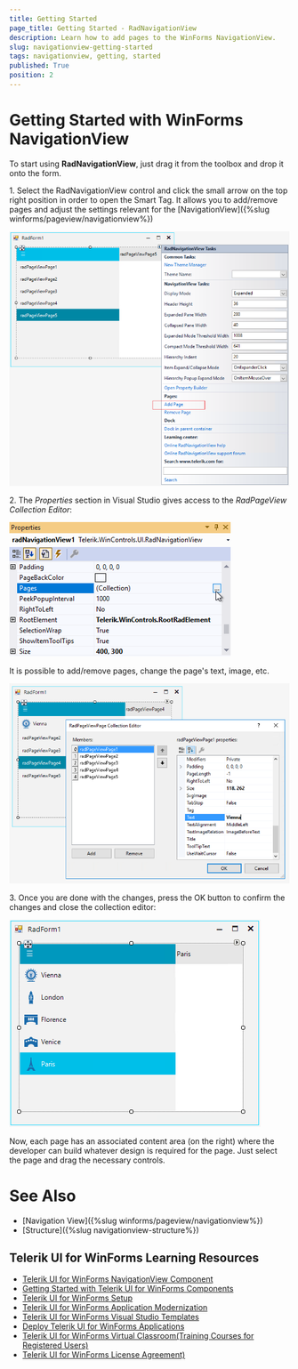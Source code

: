 ```yaml
---
title: Getting Started
page_title: Getting Started - RadNavigationView
description: Learn how to add pages to the WinForms NavigationView.   
slug: navigationview-getting-started
tags: navigationview, getting, started
published: True
position: 2 
---
```


# Getting Started with WinForms NavigationView

To start using **RadNavigationView**, just drag it from the toolbox and drop it onto the form.

1\. Select the RadNavigationView control and click the small arrow on the top right position in order to open the Smart Tag. It allows you to add/remove pages and adjust the settings relevant for the [NavigationView]({%slug winforms/pageview/navigationview%})	 

![WinForms RadNavigationView Design Time](images/navigationview-getting-started001.png)

2\. The *Properties* section in Visual Studio gives access to the *RadPageView Collection Editor*:

![WinForms RadNavigationView Properties Window](images/navigationview-getting-started002.png)

It is possible to add/remove pages, change the page's text, image, etc.

![WinForms RadNavigationView Page Collection Editor Window](images/navigationview-getting-started003.png)

3\. Once you are done with the changes, press the OK button to confirm the changes and close the collection editor:

![WinForms RadNavigationView Sample](images/navigationview-getting-started004.png)

Now, each page has an associated content area (on the right) where the developer can build whatever design is required for the page. Just select the page and drag the necessary controls.  

# See Also

* [Navigation View]({%slug winforms/pageview/navigationview%})	 
* [Structure]({%slug navigationview-structure%})




## Telerik UI for WinForms Learning Resources
* [Telerik UI for WinForms NavigationView Component](https://www.telerik.com/products/winforms/navigationview.aspx)
* [Getting Started with Telerik UI for WinForms Components](https://docs.telerik.com/devtools/winforms/getting-started/first-steps)
* [Telerik UI for WinForms Setup](https://docs.telerik.com/devtools/winforms/installation-and-upgrades/installing-on-your-computer)
* [Telerik UI for WinForms Application Modernization](https://docs.telerik.com/devtools/winforms/winforms-converter/overview)
* [Telerik UI for WinForms Visual Studio Templates](https://docs.telerik.com/devtools/winforms/visual-studio-integration/visual-studio-templates)
* [Deploy Telerik UI for WinForms Applications](https://docs.telerik.com/devtools/winforms/deployment-and-distribution/application-deployment)
* [Telerik UI for WinForms Virtual Classroom(Training Courses for Registered Users)](https://learn.telerik.com/learn/course/external/view/elearning/17/telerik-ui-for-winforms)
* [Telerik UI for WinForms License Agreement)](https://www.telerik.com/purchase/license-agreement/winforms-dlw-s)

